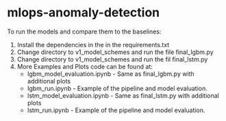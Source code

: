# mlops-anomaly-detection

To run the models and compare them to the baselines:
1. Install the dependencies in the in the requirements.txt
2. Change directory to v1_model_schemes and run the file final_lgbm.py
3. Change directory to v1_model_schemes and run the fil final_lstm.py
4. More Examples and Plots code can be found at:
    * lgbm_model_evaluation.ipynb - Same as  final_lgbm.py with additional plots
    * lgbm_run.ipynb - Example of the pipeline and model evaluation.
    * lstm_model_evaluation.ipynb - Same as  final_lstm.py with additional plots
    * lstm_run.ipynb - Example of the pipeline and model evaluation.